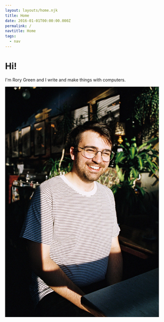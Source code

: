 ```yaml
---
layout: layouts/home.njk
title: Home
date: 2016-01-01T00:00:00.000Z
permalink: /
navtitle: Home
tags:
  - nav
---
```

# Hi!

I'm Rory Green and I write and make things with computers.

![Rory is sitting in a cafe with a goofy grin](static/img/home_image.jpg)
